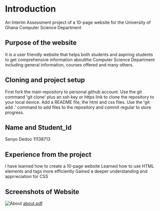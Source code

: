 # Introduction
An Interim Assessment project of a 10-page website for the 
University of Ghana Computer Science Department

## Purpose of the website
It is a user friendly website that helps both students and aspiring students to get comprehensive 
information aboutthe Computer Science Department including general information, courses offered and 
many others.

## Cloning and project setup
First fork the main repository to personal github account.
Use the git command 'git clone' plus an ssh key or https link to clone the repository to your local
device.
Add a README file, the html and css files. Use the 'git add .' command to add files to the repository 
and commit regular to store progress.

## Name and Student_Id
Senyo Dedoo
11138713

## Experience from the project
I have learned how to create a 10-page website
Learned how to use HTML elements and tags more efficiently
Gained a deeper understanding and apprreciation for CSS

## Screenshots of Website

![About](https://github.com/themrdee8/11138713_DCIT_205/assets/133960838/7a0215a8-0f45-495b-a9ea-a1f514c31a80)
[about.pdf](https://github.com/themrdee8/11138713_DCIT_205/files/13417447/about.pdf)

